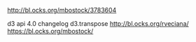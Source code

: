http://bl.ocks.org/mbostock/3783604

d3
	api
	4.0 changelog
	d3.transpose
	http://bl.ocks.org/rveciana/
	https://bl.ocks.org/mbostock/